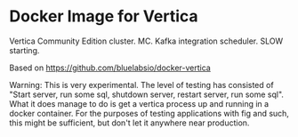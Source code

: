 # Docker Image for Vertica

Vertica Community Edition cluster. MC. Kafka integration scheduler. SLOW starting.

Based on https://github.com/bluelabsio/docker-vertica

Warning: This is very experimental. The level of testing has consisted of "Start server, run some sql, shutdown server, restart server, run some sql". What it does manage to do is get a vertica process up and running in a docker container. For the purposes of testing applications with fig and such, this might be sufficient, but don't let it anywhere near production.
